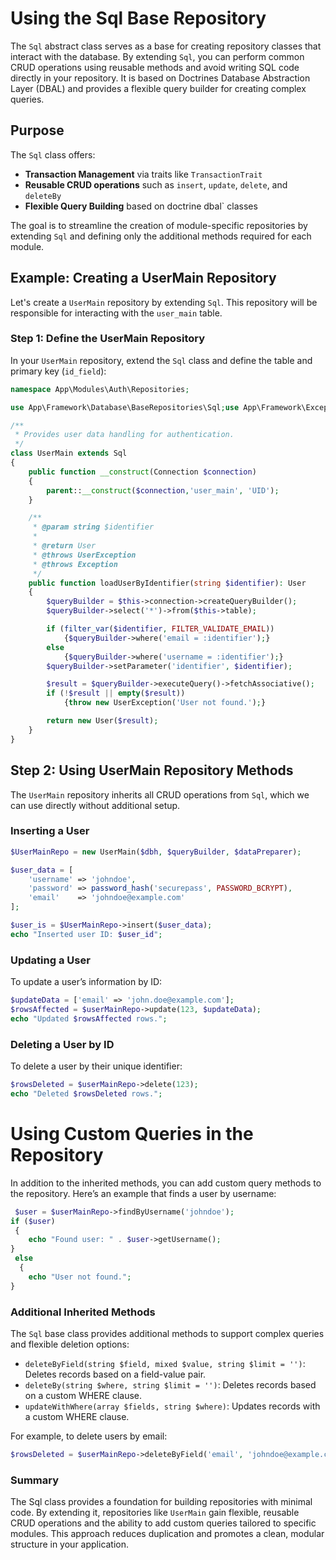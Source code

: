 # Using the Sql Base Repository

The `Sql` abstract class serves as a base for creating repository classes that
interact with the database. By extending `Sql`, you can perform common CRUD 
operations using reusable methods and avoid writing SQL code directly in your repository. It is based on Doctrines Database Abstraction Layer (DBAL) and provides a flexible query builder for creating complex queries.

## Purpose

The `Sql` class offers:
- **Transaction Management** via traits like `TransactionTrait`
- **Reusable CRUD operations** such as `insert`, `update`, `delete`, and `deleteBy`
- **Flexible Query Building** based on doctrine dbal` classes

The goal is to streamline the creation of module-specific repositories by extending `Sql` and defining only the additional methods required for each module.

## Example: Creating a UserMain Repository

Let's create a `UserMain` repository by extending `Sql`. This repository will be responsible for interacting with the `user_main` table.

### Step 1: Define the UserMain Repository

In your `UserMain` repository, extend the `Sql` class and define the table and primary key (`id_field`):

```php
namespace App\Modules\Auth\Repositories;

use App\Framework\Database\BaseRepositories\Sql;use App\Framework\Exceptions\UserException;use App\Modules\Auth\Entities\User;use Doctrine\DBAL\Connection;use Doctrine\DBAL\Exception;

/**
 * Provides user data handling for authentication.
 */
class UserMain extends Sql
{
	public function __construct(Connection $connection)
	{
		parent::__construct($connection,'user_main', 'UID');
	}

	/**
	 * @param string $identifier
	 *
	 * @return User
	 * @throws UserException
	 * @throws Exception
	 */
	public function loadUserByIdentifier(string $identifier): User
	{
		$queryBuilder = $this->connection->createQueryBuilder();
		$queryBuilder->select('*')->from($this->table);

		if (filter_var($identifier, FILTER_VALIDATE_EMAIL))
			{$queryBuilder->where('email = :identifier');}
		else
			{$queryBuilder->where('username = :identifier');}
		$queryBuilder->setParameter('identifier', $identifier);

		$result = $queryBuilder->executeQuery()->fetchAssociative();
		if (!$result || empty($result))
			{throw new UserException('User not found.');}

		return new User($result);
	}
}
```

## Step 2: Using UserMain Repository Methods
The `UserMain` repository inherits all CRUD operations from `Sql`, which we can use directly without additional setup.

### Inserting a User

```php
$UserMainRepo = new UserMain($dbh, $queryBuilder, $dataPreparer);

$user_data = [
    'username' => 'johndoe',
    'password' => password_hash('securepass', PASSWORD_BCRYPT),
    'email'    => 'johndoe@example.com'
];

$user_is = $UserMainRepo->insert($user_data);
echo "Inserted user ID: $user_id";
```

### Updating a User
To update a user’s information by ID:

```php
$updateData = ['email' => 'john.doe@example.com'];
$rowsAffected = $userMainRepo->update(123, $updateData);
echo "Updated $rowsAffected rows.";
```
### Deleting a User by ID
To delete a user by their unique identifier:
    
```php
$rowsDeleted = $userMainRepo->delete(123);
echo "Deleted $rowsDeleted rows.";
```
# Using Custom Queries in the Repository
In addition to the inherited methods, you can add custom query methods to the repository. Here’s an example that finds a user by username:   

```php
 $user = $userMainRepo->findByUsername('johndoe');
if ($user)
 {
    echo "Found user: " . $user->getUsername();
}
 else
  {
    echo "User not found.";
}
```

### Additional Inherited Methods
The `Sql` base class provides additional methods to support complex queries and flexible deletion options:

- `deleteByField(string $field, mixed $value, string $limit = '')`: Deletes records based on a field-value pair.
- `deleteBy(string $where, string $limit = '')`: Deletes records based on a custom WHERE clause.
- `updateWithWhere(array $fields, string $where)`: Updates records with a custom WHERE clause.

For example, to delete users by email:

```php
$rowsDeleted = $userMainRepo->deleteByField('email', 'johndoe@example.com');

```
### Summary
The Sql class provides a foundation for building repositories with minimal code. By extending it, repositories like `UserMain` gain flexible, reusable CRUD operations and the ability to add custom queries tailored to specific modules. This approach reduces duplication and promotes a clean, modular structure in your application.